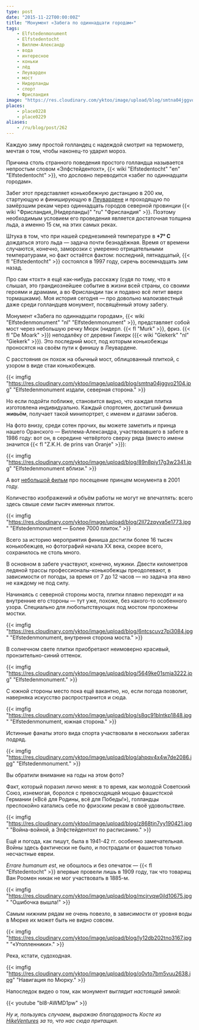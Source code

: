 ```yaml
---
type: post
date: "2015-11-22T00:00:00Z"
title: "Монумент «Забега по одиннадцати городам»"
tags:
    - Elfstedenmonument
    - Elfstedentocht
    - Виллем-Александр
    - вода
    - интересное
    - коньки
    - лёд
    - Леуварден
    - мост
    - Нидерланды
    - спорт
    - Фрисландия
image: "https://res.cloudinary.com/yktoo/image/upload/blog/smtna04jggvo2104.jpg"
places:
    - place0228
    - place0229
aliases:
    - /ru/blog/post/262
---
```


Каждую зиму простой голландец с надеждой смотрит на термометр, мечтая о том, чтобы наконец-то ударил мороз.

Причина столь странного поведения простого голландца называется непростым словом «Элфстейдентохт», {{< wiki "Elfstedentocht" "en" "Elfstedentocht" >}}, что дословно переводится «забег по одиннадцати городам».

<!--more-->

Забег этот представляет конькобежную дистанцию в 200 км, стартующую и финиширующую в [Леувардене](0205) и проходящую по замёрзшим рекам через одиннадцать городов северной провинции {{< wiki "Фрисландия_(Нидерланды)" "ru" "Фрисландия" >}}. Поэтому необходимым условием его проведения является достаточная толщина льда, а именно 15 см, на этих самых реках.

Штука в том, что при нашей среднезимней температуре в **+7° C** дождаться этого льда — задача почти безнадёжная. Время от времени случаются, конечно, заморозки с умеренно отрицательными температурами, но факт остаётся фактом: последний, пятнадцатый, {{< fl "Elfstedentocht" >}} состоялся в 1997 году, сиречь восемнадцать зим назад.

Про сам «тохт» я ещё как-нибудь расскажу (судя по тому, что я слышал, это грандиознейшее событие в жизни всей страны, со своими героями и драмами, а во Фрисландии так и подавно всё летит вверх тормашками). Моя история сегодня — про довольно малоизвестный даже среди голландцев монумент, посвящённый этому забегу.

Монумент «Забега по одиннадцати городам», {{< wiki "Elfstedenmonument" "nl" "Elfstedenmonument" >}}, представляет собой мост через небольшую речку Мюрк (нидерл. {{< fl "Murk" >}}, фриз. {{< fl "De Moark" >}}) неподалёку от деревни Гикерк ({{< wiki "Giekerk" "nl" "Giekerk" >}}). Это последний мост, под которым конькобежцы проносятся на своём пути к финишу в Леувардене.

С расстояния он похож на обычный мост, облицованный плиткой, с узором в виде стаи конькобежцев.

{{< imgfig "https://res.cloudinary.com/yktoo/image/upload/blog/smtna04jggvo2104.jpg" "Elfstedenmonument издали, северная сторона." >}}

Но если подойти поближе, становится видно, что каждая плитка изготовлена индивидуально. Каждый спортсмен, достигший финиша ~~живьём~~, получает такой минипортрет, с именем и датами забегов.

На фото внизу, среди сотен прочих, вы можете заметить и принца нашего Оранского — Виллема-Александра, участвовавшего в забеге в 1986 году: вот он, в середине четвёртого сверху ряда (вместо имени значится {{< fl "Z.K.H. de prins van Oranje" >}}):

{{< imgfig "https://res.cloudinary.com/yktoo/image/upload/blog/89n8piy17g3w2341.jpg" "Elfstedenmonument вблизи." >}}

А вот [небольшой фильм](https://www.youtube.com/watch?v=6bqPgFaD1jc) про посещение принцем монумента в 2001 году.

Количество изображений и объём работы не могут не впечатлять: всего здесь свыше *семи тысяч* именных плиток.

{{< imgfig "https://res.cloudinary.com/yktoo/image/upload/blog/2ll72zqyva5e1773.jpg" "Elfstedenmonument — Более 7000 плиток." >}}

Всего за историю мероприятия финиша достигли более 16 тысяч конькобежцев, но фотографий начала XX века, скорее всего, сохранилось не столь много.

В основном в забеге участвуют, конечно, мужики. Двести километров ледяной трассы профессионалы-конькобежцы преодолевают, в зависимости от погоды, за время от 7 до 12 часов — но задача эта явно не каждому не под силу.

Начинаясь с северной стороны моста, плитки плавно переходят и на внутренние его стороны — тут уже, похоже, без какого-то особенного узора. Специально для любопытствующих под мостом проложены мостки.

{{< imgfig "https://res.cloudinary.com/yktoo/image/upload/blog/6ntcscuvz7pi3084.jpg" "Elfstedenmonument, внутрення сторона моста." >}}

В солнечном свете плитки приобретают неимоверно красивый, пронзительно-синий оттенок.

{{< imgfig "https://res.cloudinary.com/yktoo/image/upload/blog/5649ke01smja3222.jpg" "Elfstedenmonument." >}}

С южной стороны место пока ещё вакантно, но, если погода позволит, наверняка искусство распространится и сюда.

{{< imgfig "https://res.cloudinary.com/yktoo/image/upload/blog/s8qc91blntkp1848.jpg" "Elfstedenmonument, южная сторона." >}}

Истинные фанаты этого вида спорта участвовали в нескольких забегах подряд.

{{< imgfig "https://res.cloudinary.com/yktoo/image/upload/blog/ahpqv4x4w7de2086.jpg" "Elfstedenmonument." >}}

Вы обратили внимание на годы на этом фото?

Факт, который поразил лично меня: в то время, как молодой Советский Союз, изнемогая, боролся с превосходящей мощью фашистской Германии («Всё для Родины, всё для Победы!»), голландцы преспокойно катались себе по фризским рекам в своё удовольствие.

{{< imgfig "https://res.cloudinary.com/yktoo/image/upload/blog/z868tjn7yy190421.jpg" "Война-войной, а Элфстейдентохт по расписанию." >}}

Ещё и погода, как пишут, была в 1941-42 гг. особенно замечательная. Войны здесь фактически не было, и пострадали от фашистов только несчастные евреи.

*Errare humanum est*, не обошлось и без опечаток — {{< fl "Elfstedentocht" >}} впервые провели лишь в 1909 году, так что товарищ Ван Роомен никак не мог участвовать в 1885-м.

{{< imgfig "https://res.cloudinary.com/yktoo/image/upload/blog/mcjrvqw0jld10675.jpg" "Ошибочка вышла!" >}}

Самым нижним рядам не очень повезло, в зависимости от уровня воды в Мюрке их может быть не видно совсем.

{{< imgfig "https://res.cloudinary.com/yktoo/image/upload/blog/ly12db202tno3167.jpg" "«Утопленники»." >}}

Река, кстати, судоходная.

{{< imgfig "https://res.cloudinary.com/yktoo/image/upload/blog/o0vto7bm5vuu2638.jpg" "Навигация по Мюрку." >}}

Напоследок видео о том, как монумент выглядит *настоящей* зимой:

{{< youtube "bl8-AWMD1pw" >}}

*Ну и, пользуясь случаем, выражаю благодарность Косте из [HikeVentures](http://www.hikeventures.com/) за то, что нас сюда притащил.*
